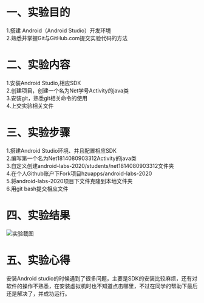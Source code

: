 # 一、实验目的
1.搭建 Android（Android Studio）开发环境  
2.熟悉并掌握Git与GitHub.com提交实验代码的方法

# 二、实验内容
1.安装Android Studio,相应SDK  
2.创建项目，创建一个名为Net学号Activity的java类  
3.安装git，熟悉git相关命令的使用  
4.上交实验相关文件

# 三、实验步骤
1.搭建Android Studio环境、并且配置相应SDK  
2.编写第一个名为Net1814080903312Activity的java类  
3.自定义创建android-labs-2020/students/net1814080903312文件夹  
4.在个人Github账户下Fork项目hzuapps/android-labs-2020  
5.将android-labs-2020项目下文件克隆到本地文件夹  
6.用git bash提交相应文件

# 四、实验结果

![实验截图](https://github.com/xiangzuonidekongbai/android-labs-2020/blob/master/students/net1814080903312/net1814080903312.PNG?raw=true)

# 五、实验心得
安装Android studio的时候遇到了很多问题，主要是SDK的安装比较麻烦，还有对软件的操作不熟悉，在安装虚拟机时也不知道点击哪里，不过在同学的帮助下最后还是解决了，并成功运行。
